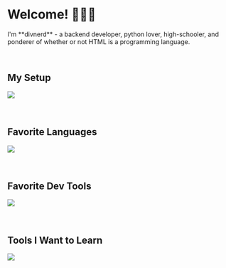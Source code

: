 <div align="left">
  <h1>Welcome! 🏴󠁧󠁢󠁷󠁬󠁳󠁿🇺🇦</h1>
  <p>I'm **divnerd** - a backend developer, python lover, high-schooler, and ponderer of whether or not HTML is a programming language. </p><br>
  
  
  <h2>My Setup</h2>
  <img src="https://skillicons.dev/icons?i=apple,vscode,androidstudio,gmail&perline=2"/><br><br><br>
  
  <h2>Favorite Languages</h2>
  <img src="https://skillicons.dev/icons?i=python,coffeescript,js,typescript&perline=2" /><br><br><br>

  <h2>Favorite Dev Tools</h2>
  <img src="https://skillicons.dev/icons?i=github,git,markdown,stackoverflow,vscode,ubuntu&perline=3"/><br><br><br>

  <h2>Tools I Want to Learn</h2>
  <img src="https://skillicons.dev/icons?i=kotlin,java,cs,htmx&perline=2"/><br><br><br>
</div>

